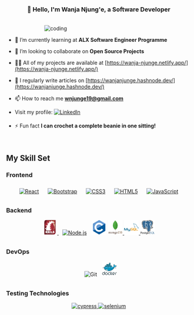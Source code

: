 ### <div align="center">👋 Hello, I'm Wanja Njung'e, a Software Developer</div>

<!--## Github Stats 
[![Wanja's GitHub stats](https://github-readme-stats.vercel.app/api?username=wanjanjunge&show_icons=true&theme=radical)](https://github.com/WanjaNjunge)
-->


<br/>  
<img align="right" width="400" src="https://media1.giphy.com/media/v1.Y2lkPTc5MGI3NjExZGwzeTVnMTgyZ3B3enIzOXZ3eWszdDE2bmVmeHlncTE4ejRyMG8ydyZlcD12MV9pbnRlcm5hbF9naWZfYnlfaWQmY3Q9Zw/BACNp4PYgXACSPujxi/giphy.gif" alt="coding"/>


<br/>  

- 🌱 I’m currently learning at **ALX Software Engineer Programme**

- 👯 I’m looking to collaborate on **Open Source Projects**

- 👨‍💻 All of my projects are available at [https://wanja-njunge.netlify.app/](https://wanja-njunge.netlify.app/)

- 📝 I regularly write articles on [https://wanjanjunge.hashnode.dev/](https://wanjanjunge.hashnode.dev/)

- 📫 How to reach me **wnjunge19@gmail.com**
- Visit my profile: <a href="https://www.linkedin.com/in/stephanie-njung-e-41146a168/" target="_blank" rel="noreferrer">
    <img src="https://img.shields.io/badge/linkedin-%231E77B5.svg?&style=for-the-badge&logo=linkedin&logoColor=white" alt="LinkedIn" style="margin-bottom: 5px;" />
  </a>

- ⚡ Fun fact **I can crochet a complete beanie in one sitting!**

<br/>  

## My Skill Set  
### Frontend  
<div align="center">  
<a href="https://reactjs.org/" target="_blank"><img style="margin: 10px" src="https://profilinator.rishav.dev/skills-assets/react-original-wordmark.svg" alt="React" height="50" /></a>  
<a href="https://getbootstrap.com/docs/3.4/javascript/" target="_blank"><img style="margin: 10px" src="https://profilinator.rishav.dev/skills-assets/bootstrap-plain.svg" alt="Bootstrap" height="50" /></a>  
<a href="https://www.w3schools.com/css/" target="_blank"><img style="margin: 10px" src="https://profilinator.rishav.dev/skills-assets/css3-original-wordmark.svg" alt="CSS3" height="50" /></a>  
<a href="https://en.wikipedia.org/wiki/HTML5" target="_blank"><img style="margin: 10px" src="https://profilinator.rishav.dev/skills-assets/html5-original-wordmark.svg" alt="HTML5" height="50" /></a>  
<a href="https://www.javascript.com/" target="_blank"><img style="margin: 10px" src="https://profilinator.rishav.dev/skills-assets/javascript-original.svg" alt="JavaScript" height="50" /></a> 

</div>


</div>

### Backend  
<div align="center">
<a href="https://rubyonrails.org" target="_blank" rel="noreferrer"> <img src="https://raw.githubusercontent.com/devicons/devicon/master/icons/rails/rails-original-wordmark.svg" alt="rails" width="40" height="40"/> </a>
<a href="https://nodejs.org/" target="_blank"><img style="margin: 10px" src="https://profilinator.rishav.dev/skills-assets/nodejs-original-wordmark.svg" alt="Node.js" height="50" /></a>  
<a href="https://www.cprogramming.com/" target="_blank" rel="noreferrer"> <img src="https://raw.githubusercontent.com/devicons/devicon/master/icons/c/c-original.svg" alt="c" width="40" height="40"/></a>   
<a href="https://www.mongodb.com/" target="_blank" rel="noreferrer"> <img src="https://raw.githubusercontent.com/devicons/devicon/master/icons/mongodb/mongodb-original-wordmark.svg" alt="mongodb" width="40" height="40"/> </a>
<a href="https://www.mysql.com/" target="_blank" rel="noreferrer"> <img src="https://raw.githubusercontent.com/devicons/devicon/master/icons/mysql/mysql-original-wordmark.svg" alt="mysql" width="40" height="40"/> </a>
<a href="https://www.postgresql.org" target="_blank" rel="noreferrer"> <img src="https://raw.githubusercontent.com/devicons/devicon/master/icons/postgresql/postgresql-original-wordmark.svg" alt="postgresql" width="40" height="40"/></a>

</div>

### DevOps  
<div align="center">  
<!--   <img style="margin: 10px" src="https://profilinator.rishav.dev/skills-assets/amazonwebservices-original-wordmark.svg" alt="AWS" height="50" />  
  <img style="margin: 10px" src="https://profilinator.rishav.dev/skills-assets/linux-original.svg" alt="Linux" height="50" />   -->
  <img style="margin: 10px" src="https://profilinator.rishav.dev/skills-assets/git-scm-icon.svg" alt="Git" height="50" /> 
  <a href="https://www.docker.com/" target="_blank" rel="noreferrer"> <img src="https://raw.githubusercontent.com/devicons/devicon/master/icons/docker/docker-original-wordmark.svg" alt="docker" width="40" height="40"/> </a>
</div>

### Testing Technologies
<div align="center"> 
<a href="https://www.cypress.io" target="_blank" rel="noreferrer"> <img src="https://static-00.iconduck.com/assets.00/cypress-icon-2048x2045-rgul477b.png" alt="cypress" width="40" height="40"/> </a>
<a href="https://www.selenium.dev" target="_blank" rel="noreferrer"> <img src="https://raw.githubusercontent.com/detain/svg-logos/780f25886640cef088af994181646db2f6b1a3f8/svg/selenium-logo.svg" alt="selenium" width="40" height="40"/> </a> 
</div>






